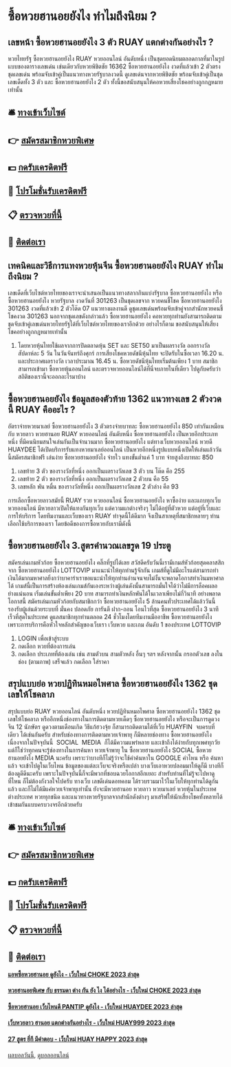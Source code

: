# ซื้อหวยฮานอยยังไง ทำไมถึงนิยม ?
## เลขหน้า ซื้อหวยฮานอยยังไง 3 ตัว RUAY แตกต่างกันอย่างไร ?
หวยไทยรัฐ ซื้อหวยฮานอยยังไง RUAY หวยออนไลน์ อันดับหนึ่ง เป็นชุดยอดนิยมตลอดกาลที่มาในรูปแบบของตารางเลขเด่น เช่นเดียวกับหวยพิชิตชัย 16362 ซื้อหวยฮานอยยังไง งวดที่แล้วเข้า 2 ตัวตรง ชุดเลขเด่น พร้อมจับเข้าคู่เป็นแนวทางหวยรัฐบาลงวดนี้ ดูเลขเด่นจากหวยพิชิตชัย พร้อมจับเข้าคู่เป็นชุดเลขเด็ดทั้ง 3 ตัว และ ซื้อหวยฮานอยยังไง 2 ตัว ทั้งนี้ขอสนับสนุนให้คอหวยเสี่ยงโชคอย่างถูกกฎหมายเท่านั้น

## 🛎 [ทางเข้าเว็บไซต์](https://bit.ly/3BG5bNw)
## 👉 [สมัครสมาชิกหวยพิเศษ](https://bit.ly/3BG5bNw)
## 💵 [กดรับเครดิตฟรี](https://bit.ly/3C3mvgS)
## 👑 [โปรโมชั่นรับเครดิตฟรี](https://bit.ly/3C3mvgS)
## 📋 [ตรวจหวยที่นี้](https://bit.ly/3C3mvgS)
## 📱 [ติดต่อเรา](https://bit.ly/3C3mvgS)

## เทคนิคและวิธีการแทงหวยหุ้นจีน ซื้อหวยฮานอยยังไง RUAY ทำไมถึงนิยม ?
เลขเด็ดที่เว็บไซต์หวยไทยของเราจะนำเสนอเป็นแนวทางสลากกินแบ่งรัฐบาล ซื้อหวยฮานอยยังไง หรือ ซื้อหวยฮานอยยังไง หวยรัฐบาล งวดวันที่ 301263 เป็นชุดเลขจาก หวยคนชี้โชค ซื้อหวยฮานอยยังไง 301263 งวดที่แล้วเข้า 2 ตัวโต๊ด 07 แนวทางผลงานดี ดูชุดเลขเด่นพร้อมจับเข้าคู่จากสำนักหวยคนชี้โชคงวด 301263 นอกจากชุดเลขดังกล่าวแล้ว ซื้อหวยฮานอยยังไง คอหวยทุกท่านยังสามารถติดตามชุดจับเข้าคู่เลขเด่นหวยไทยรัฐได้ที่เว็บไซต์หวยไทยของเราอีกด้วย อย่างไรก็ตาม ขอสนับสนุนให้เสี่ยงโชคอย่างถูกกฎหมายเท่านั้น
1. โดยหวยหุ้นไทยใช้ผลจากการปิดตลาดหุ้น SET และ SET50 มาเป็นผลรางวัล ออกรางวัลสัปดาห์ละ 5 วัน ในวันจันทร์ถึงศุกร์ การเสี่ยงโชคหวยดัชนีหุ้นไทย จะปิดรับในซื้อเวลา 16.20 น. และประกาศผลรางวัล เวลาประมาณ 16.45 น. ซื้อหวยดัชนีหุ้นไทยเริ่มต้นเพียง 1 บาท สมาชิกสามารถเข้ามา ซื้อหวยหุ้นออนไลน์ และตรวจหวยออนไลน์ได้ที่นี่จบภายในที่เดียว ไปดูกับครับว่าสถิติของเรานี้จะออกอะไรมาบ้าง

## ซื้อหวยฮานอยยังไง ข้อมูลสองตัวท้าย 1362 แนวทางเลข 2 ตัวงวดนี้ RUAY คืออะไร ?
อัตราจ่ายหวยมาเลย์ ซื้อหวยฮานอยยังไง 3 ตัวตรงจ่ายบาทละ ซื้อหวยฮานอยยังไง 850 เท่ากันเหมือนกับ หวยลาว หวยฮานอย RUAY หวยออนไลน์ อันดับหนึ่ง ซื้อหวยฮานอยยังไง เป็นหวยอีกประเภทหนึ่ง ที่มีคนนิยมสนใจเล่นกันเป็นจำนวนมาก ซื้อหวยฮานอยยังไง แต่ทางเว็บหวยออนไลน์ หวยดี HUAYDEE ได้เปิดบริการรับแทงหวยมาเลย์ออนไลน์ เป็นหวยอีกหนึ่งรูปแบบหนึ่งเปิดให้เล่นแล้ววันนี้สมัครสมาชิกฟรี เล่นง่าย ซื้อหวยฮานอยยังไง จ่ายใว แทงขั้นต่ำแค่ 1 บาท จ่ายสูงถึงบาทละ 850
1. เลขท้าย 3 ตัว ของรางวัลที่หนึ่ง ออกเป็นผลรางวัลเลข 3 ตัว บน โต๊ด คือ 255
2. เลขท้าย 2 ตัว ของรางวัลที่หนึ่ง ออกเป็นผลรางวัลเลข 2 ตัวบน คือ 55
3. เลขหลัก พัน หมื่น ของรางวัลที่หนึ่ง ออกเป็นผลรางวัลเลข 2 ตัวล่าง คือ 93

การเลือกซื้อหวยลาวสมัยนี้ RUAY รวย หวยออนไลน์ ซื้อหวยฮานอยยังไง หาซื้อง่าย และแถบทุกเว็บหวยออนไลน์ มีหวยลาวเปิดให้แทงกันทุกเว็บ แต่ความแกต่างจริงๆ ไม่ได้อยู่ที่ตัวหวย แต่อยู่ที่เว็บและการให้บริการ โดยทีมงานและเว็บของเรา RUAY ทำจุดนี้ได้ดีมาก จึงเป็นสาเหตุที่สมาชิกหลายๆ ท่าน เลือกใช้บริการของเรา โดยข้อดีของการซื้อหวยกับเรามีดังนี้

## ซื้อหวยฮานอยยังไง 3.สูตรคำนวณเลขรูด 19 ประตู
สมัครเล่นเกมหัวก้อย ซื้อหวยฮานอยยังไง คลิ๊กที่รูปได้เลย
สวัสดีครับวันนี้เรามีเกมส์หัวก้อยสุดคลาสสิกจาก ซื้อหวยฮานอยยังไง LOTTOVIP มาแนะนำให้ทุกท่านรู้จักกัน เกมส์ที่ดูไม่มีอะไรแต่สามารถทำเงินได้มากมหาศาลยิ่งกว่าบาคาร่าเราขอแนะนำให้ทุกท่านอ่านจนจบไม่งั้นจะพลาดโอกาสทำเงินมหาศาลได้ เกมส์นี้เป็นการสร้างห้องเล่นเกมส์กันเองระหว่างผู้เล่นดังนั้นสามารถมั่นใจได้ว่าไม่มีการล็อคผลอย่างแน่นอน เริ่มเล่นขั้นต่ำเพียง 20 บาท สามารถทำเงินหลักพันได้ในเวลาเพียงไม่กี่วินาที อย่างพลาดโอกาสนี้ สมัครเล่นเกมหัวก้อยกับสมาชิกกว่า ซื้อหวยฮานอยยังไง 5 ล้านคนทั่วประเทศได้แล้ววันนี้ รองรับผู้เล่นด้วยระบบที่ มั่นคง ปลอดภัย การันตี ฝาก-ถอน โอนไวที่สุด ซื้อหวยฮานอยยังไง 3 นาทีเร็วที่สุดในประเทศ ดูแลสมาชิกทุกท่านตลอด 24 ชั่วโมงโดยทีมงานมืออาชีพ ซื้อหวยฮานอยยังไง เพราะการบริการคือหัวใจหลักสำคัญของเว็บเรา เว็บหวย และเกม อันดับ 1 ของประเทศ LOTTOVIP
1. LOGIN เพื่อเข้าสู่ระบบ
2. กดเลือก หวยที่ต้องการเล่น
3. กดเลือก ประเภทที่ต้องเล่น เช่น สามตัวบน สามตัวหลัง อื่นๆ ฯลฯ หลังจากนั้น กรอกตัวเลข ลงในช่อง (ตามภาพ) เสร็จแล้ว กดเลือก ใส่ราคา

## สรุปแบบย่อ หวยปฏิทินหมอไพศาล ซื้อหวยฮานอยยังไง 1362 ชุดเลขให้โชคลาภ
สรุปแบบย่อ RUAY หวยออนไลน์ อันดับหนึ่ง หวยปฏิทินหมอไพศาล ซื้อหวยฮานอยยังไง 1362 ชุดเลขให้โชคลาภ หรืออีกหนึ่งช่องทางในการติดตามหวยเด็ดๆ ซื้อหวยฮานอยยังไง หรือจะเป็นการดูดวงจีน 12 นักษัตร ดูดวงตามเดือนเกิด วิธีแก้ฮวงจุ้ย ก็สามารถติดตามได้ที่เว็บ HUAYFIN  จบครบที่เดียว ได้เช่นกันครับ
สำหรับช่องทางการติดตามหวยเจ้าพายุ ก็มีหลายช่องทาง ซื้อหวยฮานอยยังไง เนื่องจากในปัจจุบันนี้  SOCIAL  MEDIA  ก็ได้มีความแพร่หลาย และเข้าถึงได้ง่ายกับทุกเพศทุกวัย แต่ก็ใช่ว่าทุกคนจะรู้ช่องทางในการค้นหา หวยเจ้าพายุ ใน ซื้อหวยฮานอยยังไง SOCIAL ซื้อหวยฮานอยยังไง MEDIA นะครับ เพราะว่าบางทีก็ไม่รู้ว่าจะใช้คำค้นหาใน GOOGLE คำไหน หรือ ค้นหาแล้ว จะเข้าไปดูในเว็บไหน ข้อมูลของแต่ละเว็บจะจริงหรือเปล่า บางเว็บเอาหวยปลอมมาให้ดูก็มี บางทีก็ต้องดูดีดีนะครับ เพราะในปัจจุบันนี้ก็จะมีพวกที่ชอบฉวยโอกาสอีกเยอะ สำหรับท่านที่ไม่รู้จะไปหาดูที่ไหน ก็ไม่ต้องกังวลใจไปครับ ทางเว็บ เลขดีเด่นดอทคอม ได้รวบรวมมาไว้ในเว็บให้ทุกท่านได้ดูกันแล้ว และก็ไม่ได้มีแค่หวยเจ้าพายุเท่านั้น ยังจะมีหวยฮานอย หวยลาว หวยมาเลย์ หวยหุ้นในประเทศ ต่างประเทศ หวยทุกชนิด และแนวทางหวยรัฐบาลจากสำนักดังต่างๆ มาเสริฟให้นักเสี่ยงโชคทั้งหลายได้เข้าชมกันแบบครบวงจรอีกด้วยครับ

## 🛎 [ทางเข้าเว็บไซต์](https://bit.ly/3BG5bNw)
## 👉 [สมัครสมาชิกหวยพิเศษ](https://bit.ly/3BG5bNw)
## 💵 [กดรับเครดิตฟรี](https://bit.ly/3C3mvgS)
## 👑 [โปรโมชั่นรับเครดิตฟรี](https://bit.ly/3C3mvgS)
## 📋 [ตรวจหวยที่นี้](https://bit.ly/3C3mvgS)
## 📱 [ติดต่อเรา](https://bit.ly/3C3mvgS)

#### [แอพซื้อหวยฮานอย ดูยังไง - เว็บใหม่ CHOKE 2023 ล่าสุด](https://atom.io/themes/แอพซื้อหวยฮานอย%20ดูยังไง%20-%20เว็บใหม่%20choke%202023%20ล่าสุด)
#### [หวยฮานอยพิเศษ กับ ธรรมดา ต่าง กัน ยัง ไง ได้อย่างไร - เว็บใหม่ CHOKE 2023 ล่าสุด](https://atom.io/themes/หวยฮานอยพิเศษ%20กับ%20ธรรมดา%20ต่าง%20กัน%20ยัง%20ไง%20ได้อย่างไร%20-%20เว็บใหม่%20choke%202023%20ล่าสุด)
#### [ซื้อหวยฮานอย เว็บไหนดี PANTIP ดูยังไง - เว็บใหม่ HUAYDEE 2023 ล่าสุด](https://atom.io/themes/ซื้อหวยฮานอย%20เว็บไหนดี%20pantip%20ดูยังไง%20-%20เว็บใหม่%20huaydee%202023%20ล่าสุด)
#### [เว็บหวยลาว ฮานอย แตกต่างกันอย่างไร - เว็บใหม่ HUAY999 2023 ล่าสุด](https://atom.io/themes/เว็บหวยลาว%20ฮานอย%20แตกต่างกันอย่างไร%20-%20เว็บใหม่%20huay999%202023%20ล่าสุด)
#### [27 สูตร ยี่กี มีคำตอบ - เว็บใหม่ HUAY HAPPY 2023 ล่าสุด](https://atom.io/themes/27%20สูตร%20ยี่กี%20มีคำตอบ%20-%20เว็บใหม่%20huay%20happy%202023%20ล่าสุด)

[ผลบอลวันนี้](https://siamsport.tv "ผลบอลวันนี้"), [ดูบอลออนไลน์](https://siamsport.tv/ดูบอลสด "ดูบอลออนไลน์")